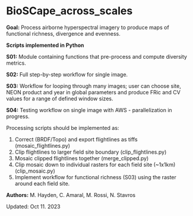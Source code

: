 # BioSCape_across_scales

**Goal:** Process airborne hyperspectral imagery to produce maps of functional richness, divergence and evenness.

**Scripts implemented in Python**

**S01:** Module containing functions that pre-process and compute diversity metrics.

**S02:** Full step-by-step workflow for single image.

**S03:** Workflow for looping through many images; user can choose site, NEON product and year in global parameters and produce FRic and CV values for a range of defined window sizes.

**S04:** Testing workflow on single image with AWS - parallelization in progress.

Processing scripts should be implemented as:
1. Correct (BRDF/Topo) and export flightlines as tiffs (mosaic_flightlines.py)
2. Clip flightlines to larger field site boundary (clip_flightlines.py)
3. Mosaic clipped flightlines together (merge_clipped.py)
4. Clip mosaic down to individual rasters for each field site (~1x1km) (clip_mosaic.py)
5. Implement workflow for functional richness (S03) using the raster around each field site.

**Authors:** M. Hayden, C. Amaral, M. Rossi, N. Stavros

Updated: Oct 11. 2023
